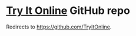 # [Try It Online] GitHub repo

Redirects to https://github.com/TryItOnline.

[Try It Online]: https://tryitonline.net/
